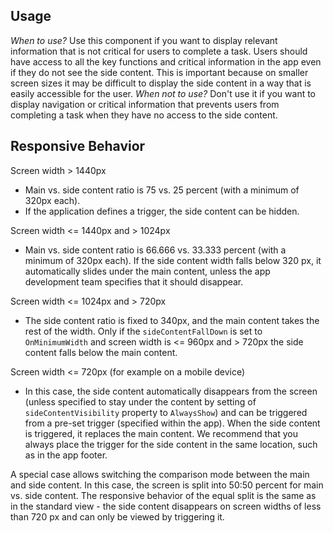 ## Usage

_When to use?_ Use this component if you want to display relevant information that is not critical for users to complete a task. Users should have access to all the key functions and critical information in the app even if they do not see the side content. This is important because on smaller screen sizes it may be difficult to display the side content in a way that is easily accessible for the user. _When not to use?_ Don't use it if you want to display navigation or critical information that prevents users from completing a task when they have no access to the side content.

## Responsive Behavior

Screen width > 1440px

*   Main vs. side content ratio is 75 vs. 25 percent (with a minimum of 320px each).
*   If the application defines a trigger, the side content can be hidden.

Screen width <= 1440px and > 1024px

*   Main vs. side content ratio is 66.666 vs. 33.333 percent (with a minimum of 320px each). If the side content width falls below 320 px, it automatically slides under the main content, unless the app development team specifies that it should disappear.

Screen width <= 1024px and > 720px

*   The side content ratio is fixed to 340px, and the main content takes the rest of the width. Only if the `sideContentFallDown` is set to `OnMinimumWidth` and screen width is <= 960px and > 720px the side content falls below the main content.

Screen width <= 720px (for example on a mobile device)

*   In this case, the side content automatically disappears from the screen (unless specified to stay under the content by setting of `sideContentVisibility` property to `AlwaysShow`) and can be triggered from a pre-set trigger (specified within the app). When the side content is triggered, it replaces the main content. We recommend that you always place the trigger for the side content in the same location, such as in the app footer.

A special case allows switching the comparison mode between the main and side content. In this case, the screen is split into 50:50 percent for main vs. side content. The responsive behavior of the equal split is the same as in the standard view - the side content disappears on screen widths of less than 720 px and can only be viewed by triggering it.

